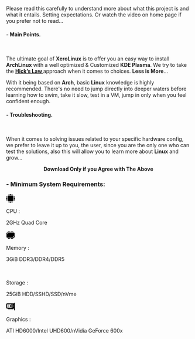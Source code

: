 Please read this carefully to understand more about what this project is and what it entails. Setting expectations. Or watch the video on home page if you prefer not to read...

#### - Main Points.

<br />

The ultimate goal of **XeroLinux** is to offer you an easy way to install **ArchLinux** with a well optimized & Customized **KDE Plasma**. We try to take the **<a href="https://www.interaction-design.org/literature/article/hick-s-law-making-the-choice-easier-for-users" target="_blank" rel="noreferrer"> Hick’s Law </a>** approach when it comes to choices. **Less is More**...
<br />

With it being based on **Arch**, basic **Linux** knowledge is highly recommended. There's no need to jump directly into deeper waters before learning how to swim, take it slow, test in a VM, jump in only when you feel confident enough.
<br />

#### - Troubleshooting.

<br />

When it comes to solving issues related to your specific hardware config, we prefer to leave it up to you, the user, since you are the only one who can test the solutions, also this will allow you to learn more about **Linux** and grow...

**<center>Download Only if you Agree with The Above</center>**

<div class="bg" id="s">
<h3 class="t"><span>- Minimum System Requirements:</span></h3>
<svg width="24" height="24" viewBox="0 0 942 942" fill="rgb(var(--bg))">
<g>
	<g>
		<path d="M579.1,894c0,26.5,21.5,48,48,48s48-21.5,48-48v-77.5H579.2V894H579.1z"/>
		<path d="M579.1,48v77.5H675V48c0-26.5-21.5-48-48-48S579.1,21.5,579.1,48z"/>
		<path d="M423,48v77.5h96V48c0-26.5-21.5-48-48-48S423,21.5,423,48z"/>
		<path d="M423,894c0,26.5,21.5,48,48,48s48-21.5,48-48v-77.5h-96V894z"/>
		<path d="M267,48v77.5h95.9V48c0-26.5-21.5-48-48-48S267,21.5,267,48z"/>
		<path d="M267,894c0,26.5,21.5,48,48,48s48-21.5,48-48v-77.5h-96V894z"/>
		<path d="M0,627c0,26.5,21.5,48,48,48h77.5v-95.9H48C21.5,579.1,0,600.5,0,627z"/>
		<path d="M894,579.1h-77.5V675H894c26.5,0,48-21.5,48-48S920.5,579.1,894,579.1z"/>
		<path d="M0,471c0,26.5,21.5,48,48,48h77.5v-96H48C21.5,423,0,444.5,0,471z"/>
		<path d="M894,423h-77.5v96H894c26.5,0,48-21.5,48-48S920.5,423,894,423z"/>
		<path d="M0,315c0,26.5,21.5,48,48,48h77.5v-96H48C21.5,267,0,288.5,0,315z"/>
		<path d="M894,267h-77.5v95.9H894c26.5,0,48-21.5,48-48S920.5,267,894,267z"/>
		<path d="M171.6,720.4c0,27.6,22.4,50,50,50h498.8c27.6,0,50-22.4,50-50V221.6c0-27.6-22.4-50-50-50H221.6c-27.6,0-50,22.4-50,50
			V720.4z"/>
	</g>
</g>
</svg>
<p>CPU :</p> <p>2GHz Quad Core</p>
<svg viewBox="0 0 24 24" fill="rgb(var(--bg))" width="24">
    <path d="M 5 2 L 5 4 L 7 4 L 7 2 L 5 2 z M 9 2 L 9 4 L 11 4 L 11 2 L 9 2 z M 13 2 L 13 4 L 15 4 L 15 2 L 13 2 z M 17 2 L 17 4 L 19 4 L 19 2 L 17 2 z M 3 5 C 1.896 5 1 5.895 1 7 L 1 17 C 1 18.104 1.896 19 3 19 L 21 19 C 22.104 19 23 18.104 23 17 L 23 7 C 23 5.895 22.104 5 21 5 L 3 5 z M 4 7 C 4.552 7 5 7.448 5 8 C 5 8.552 4.552 9 4 9 C 3.448 9 3 8.552 3 8 C 3 7.448 3.448 7 4 7 z M 20 15 C 20.552 15 21 15.448 21 16 C 21 16.552 20.552 17 20 17 C 19.448 17 19 16.552 19 16 C 19 15.448 19.448 15 20 15 z M 5 20 L 5 22 L 7 22 L 7 20 L 5 20 z M 9 20 L 9 22 L 11 22 L 11 20 L 9 20 z M 13 20 L 13 22 L 15 22 L 15 20 L 13 20 z M 17 20 L 17 22 L 19 22 L 19 20 L 17 20 z"/>
</svg>
<p>Memory :</p> <p>3GiB DDR3/DDR4/DDR5</p>
<svg width="24" height="19" viewBox="0 0 24 19" fill="none">
<path fill-rule="evenodd" clip-rule="evenodd" d="M1.32369 0.0793905C0.658623 0.309734 0.178342 0.86825 0.0520606 1.5582C-0.0175488 1.9385 -0.0172206 6.57734 0.0524356 6.95502C0.163951 7.55952 0.554467 8.0683 1.12086 8.34716L1.42887 8.4988L11.6937 8.51094C23.1675 8.52448 22.1969 8.55359 22.7434 8.17967C23.132 7.91375 23.4032 7.52009 23.5044 7.0753C23.5678 6.79634 23.5793 6.37334 23.5793 4.31234C23.5793 2.85308 23.5601 1.77777 23.5314 1.6265C23.4106 0.989234 23.0088 0.4595 22.4303 0.174734L22.1047 0.0144217L11.8381 0.00401542C1.99484 -0.00596896 1.56125 -0.00287513 1.32369 0.0793905ZM14.3449 4.20973V4.95973H13.5949H12.8449V4.241C12.8449 3.84566 12.859 3.50816 12.8762 3.491C12.8933 3.4738 13.2308 3.45973 13.6262 3.45973H14.3449V4.20973ZM17.2512 4.20973V4.95973H16.5012H15.7512V4.241C15.7512 3.84566 15.7652 3.50816 15.7824 3.491C15.7996 3.4738 16.1371 3.45973 16.5324 3.45973H17.2512V4.20973ZM20.1105 4.20973V4.95973H19.3605H18.6105V4.241C18.6105 3.84566 18.6246 3.50816 18.6418 3.491C18.659 3.4738 18.9965 3.45973 19.3918 3.45973H20.1105V4.20973ZM1.3295 9.88447C0.677608 10.0916 0.180123 10.6651 0.0522013 11.357C-0.0175019 11.7341 -0.0173613 16.3733 0.0523887 16.7519C0.166811 17.3727 0.556295 17.8812 1.12325 18.1499L1.43084 18.2957H11.7902H22.1496L22.4232 18.1675C22.8023 17.9899 23.0268 17.8002 23.2455 17.4727C23.5775 16.9755 23.5858 16.885 23.5698 13.9356C23.5559 11.3794 23.555 11.356 23.4493 11.0948C23.2235 10.5367 22.7341 10.0463 22.2282 9.87139C22.0912 9.82405 19.9598 9.80984 11.8371 9.80225C1.80772 9.79288 1.613 9.79438 1.3295 9.88447ZM14.3449 14.0547V14.8059L13.6066 14.7929L12.8683 14.78L12.8555 14.0418L12.8425 13.3035H13.5937H14.3449V14.0547ZM17.2512 14.0547V14.8059L16.5129 14.7929L15.7746 14.78L15.7617 14.0418L15.7488 13.3035H16.5H17.2512V14.0547ZM20.1105 14.0547V14.8059L19.3722 14.7929L18.634 14.78L18.6211 14.0418L18.6081 13.3035H19.3594H20.1105V14.0547Z" fill="rgb(var(--bg))"/>
</svg>
<p>Storage :</p> <p>25GiB HDD/SSHD/SSD/nVme</p>
<svg width="24" fill="rgb(var(--bg))" viewBox="0 0 1000 1000" enable-background="new 0 0 1000 1000">
<g><g  transform="translate(0.000000,511.000000) scale(0.100000,-0.100000)"><path d="M9264.7,4467.2c-243.1-63.5-379-238.8-398.7-519.2l-13.1-162.1H4971.2c-2692.2,0-3918.9-6.6-4010.9-24.1c-422.8-76.7-766.7-427.2-841.2-852.1C101.6,2809,97.2,2154,101.6,719.2l6.6-2048.2l50.4-129.3c120.5-322,335.2-534.5,652.8-652.8c118.3-43.8,179.6-48.2,757.9-56.9l630.9-8.8v-348.3v-348.3h1577.2h1577.2v350.5v350.5h175.2h175.3v-350.5v-350.5h1051.5H7808v350.5v350.5h523.6h525.7l6.6-858.7c6.6-834.6,8.8-863.1,54.8-948.5c100.8-188.4,256.3-282.6,466.6-282.6s365.8,94.2,466.6,282.6l48.2,87.6V105.8c0,3857.6-2.2,4000-41.6,4074.5C9740.1,4405.9,9488.2,4526.4,9264.7,4467.2z M6445.5,2699.4c328.6-65.7,652.8-234.4,915.6-477.5c197.2-181.8,333-365.8,444.7-609c138-297.9,166.5-438.1,164.3-828c0-311.1-6.6-354.9-61.3-525.7c-116.1-352.7-276-613.3-519.2-845.6c-234.4-221.2-446.9-346.1-786.4-460l-186.2-63.5H3961.4H1505.7l-107.3,65.7c-65.7,41.6-131.4,107.3-173.1,173l-65.7,107.3l-6.6,1524.6c-4.4,1012,0,1550.9,15.3,1603.5c39.4,129.2,140.2,249.7,267.3,313.3l116.1,57h2361.4C5972.3,2734.5,6298.7,2730.1,6445.5,2699.4z"/><path d="M5781.7,2351.1c-335.2-63.5-593.7-199.3-832.4-438.1c-517-514.8-609-1279.3-236.6-1923.3c43.8-74.5,155.5-210.3,247.5-302.3C5093.9-446.2,5170.5-501,5334.8-582c278.2-135.8,438.1-175.3,720.7-175.3c282.6,2.2,446.9,41.6,720.7,175.3c289.1,142.4,525.7,379,668.1,668.1c133.6,273.8,173,438.1,175.3,720.7c0,282.6-39.5,442.5-175.3,720.7c-216.9,442.5-652.8,753.6-1163.2,832.4C6086.2,2390.6,5976.7,2388.4,5781.7,2351.1z M6331.6,1253.7c65.7-39.4,131.4-105.1,173.1-170.9c59.2-96.4,65.7-127.1,65.7-276c0-149-6.6-179.6-65.7-276c-41.6-65.7-107.3-131.4-173.1-173.1c-96.4-59.2-127.1-65.7-276-65.7s-179.6,6.6-276,65.7c-348.3,216.9-328.6,733.8,39.4,917.9C5981.1,1358.8,6176,1350,6331.6,1253.7z"/><path d="M1913.2,1970c-35.1-35.1-63.5-78.9-63.5-98.6c0-61.3,48.2-140.2,103-164.3c35-15.3,341.7-24.1,961.7-24.1h911.3l63.5,63.5c35,35,63.5,78.9,63.5,98.6c0,61.3-48.2,140.2-103,164.3c-35,15.3-341.7,24.1-961.7,24.1h-911.3L1913.2,1970z"/><path d="M1913.2,918.5c-35.1-35-63.5-85.4-63.5-111.7c0-26.3,28.5-76.7,63.5-111.7l63.5-63.5h749.2h749.2l63.5,63.5c35.1,35.1,63.5,85.4,63.5,111.7c0,26.3-28.5,76.7-63.5,111.7l-63.5,63.5h-749.2h-749.2L1913.2,918.5z"/><path d="M1946-95.7c-48.2-21.9-96.4-103-96.4-162.1c0-19.7,28.5-63.5,63.5-98.6l63.5-63.5h924.4h924.4l63.5,63.5c35,35.1,63.5,85.4,63.5,111.7s-28.5,76.7-63.5,111.7l-63.5,63.5l-917.9-2.2C2325-71.6,1974.5-80.4,1946-95.7z"/></g></g>
</svg>
<p>Graphics :</p> <p>ATI HD6000/Intel UHD600/nVidia GeForce 600x</p>
</div>
